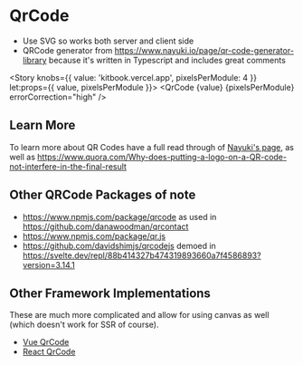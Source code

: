 <script lang="ts">
  import { Story } from 'kitbook';
  import QrCode from '$lib/media/QrCode.svelte';
  //https://livingdictionaries.app/akateko/entry/f8sRcwKS4nGeFjARVOW7
</script>

<!-- prettier-ignore -->
# QrCode

- Use SVG so works both server and client side
- QRCode generator from https://www.nayuki.io/page/qr-code-generator-library because it's written in Typescript and includes great comments

<Story knobs={{ value: 'kitbook.vercel.app', pixelsPerModule: 4 }} let:props={{ value, pixelsPerModule }}>
  <QrCode {value} {pixelsPerModule} errorCorrection="high" />
</Story>

<!-- prettier-ignore -->
## Learn More

To learn more about QR Codes have a full read through of [Nayuki's page](https://www.nayuki.io/page/qr-code-generator-library), as well as https://www.quora.com/Why-does-putting-a-logo-on-a-QR-code-not-interfere-in-the-final-result

## Other QRCode Packages of note

- https://www.npmjs.com/package/qrcode as used in https://github.com/danawoodman/qrcontact
- https://www.npmjs.com/package/qr.js
- https://github.com/davidshimjs/qrcodejs demoed in https://svelte.dev/repl/88b414327b474319893660a7f4586893?version=3.14.1

## Other Framework Implementations

These are much more complicated and allow for using canvas as well (which doesn't work for SSR of course).

- [Vue QrCode](https://github.com/scopewu/qrcode.vue/blob/main/src/index.ts)
- [React QrCode](https://github.com/zpao/qrcode.react/blob/trunk/src/index.tsx)
